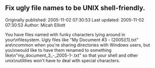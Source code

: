 ## Fix ugly file names to be UNIX shell-friendly. 
Originally published: 2005-11-02 07:30:53 
Last updated: 2005-11-02 07:30:53 
Author: Micah Elliott 
 
You have files named with funky characters lying around in your\nfilesystem.  Ugly files like "My Document #3 - (2005)[1].txt" are\ncommon when you're sharing directories with Windows users, but you\nwould like to have them renamed to something like\n"my_document_3_-_2005-1-.txt" so that your shell and other unix\nutilities won't have to deal with special characters.